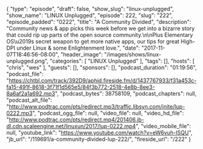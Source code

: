 {
  "type": "episode",
  "draft": false,
  "show_slug": "linux-unplugged",
  "show_name": "LINUX Unplugged",
  "episode": 222,
  "slug": "222",
  "episode_padded": "0222",
  "title": "A Community Divided",
  "description": "Community news & app picks this week before we get into a bizarre story that could rip up parts of the open source community.\n\nPlus Elementary OS\u2019s secret weapon to get more native apps, our tips for great High-DPI under Linux & some Enlightenment love.",
  "date": "2017-11-07T18:46:56-08:00",
  "header_image": "/images/shows/linux-unplugged.png",
  "categories": [
    "LINUX Unplugged"
  ],
  "tags": [],
  "hosts": [
    "chris",
    "wes"
  ],
  "guests": [],
  "sponsors": [],
  "podcast_duration": "01:19:56",
  "podcast_file": "https://chtbl.com/track/392D9/aphid.fireside.fm/d/1437767933/f31a453c-fa15-491f-8618-3f71f1d565e5/84f3b772-2518-4e8b-8ee3-8a6af2a1a692.mp3",
  "podcast_bytes": 38758109,
  "podcast_chapters": null,
  "podcast_alt_file": "http://www.podtrac.com/pts/redirect.mp3/traffic.libsyn.com/jnite/lup-0222.mp3",
  "podcast_ogg_file": null,
  "video_file": null,
  "video_hd_file": "http://www.podtrac.com/pts/redirect.mp4/201406.jb-dl.cdn.scaleengine.net/linuxun/2017/lup-0222.mp4",
  "video_mobile_file": null,
  "youtube_link": "https://www.youtube.com/watch?v=eW6vuh-ISQU",
  "jb_url": "/119691/a-community-divided-lup-222/",
  "fireside_url": "/222"
}

